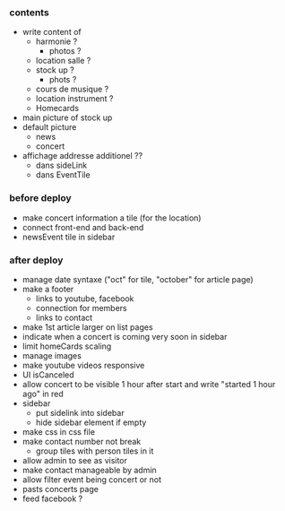 ### contents

- write content of
  - harmonie ?
    - photos ?
  - location salle ?
  - stock up ?
    - phots ?
  - cours de musique ?
  - location instrument ?
  - Homecards
- main picture of stock up
- default picture
  - news
  - concert
- affichage addresse additionel ??
  - dans sideLink
  - dans EventTile

### before deploy

- make concert information a tile (for the location)
- connect front-end and back-end
- newsEvent tile in sidebar

### after deploy

- manage date syntaxe ("oct" for tile, "october" for article page)
- make a footer
  - links to youtube, facebook
  - connection for members
  - links to contact
- make 1st article larger on list pages
- indicate when a concert is coming very soon in sidebar
- limit homeCards scaling
- manage images
- make youtube videos responsive
- UI isCanceled
- allow concert to be visible 1 hour after start and write "started 1 hour ago" in red
- sidebar
  - put sidelink into sidebar
  - hide sidebar element if empty
- make css in css file
- make contact number not break
  - group tiles with person tiles in it
- allow admin to see as visitor
- make contact manageable by admin
- allow filter event being concert or not
- pasts concerts page
- feed facebook ?